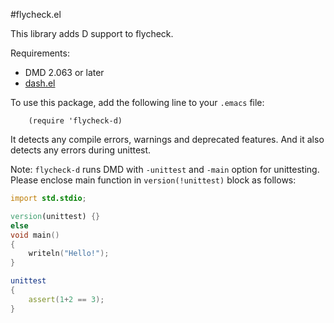 #flycheck.el

This library adds D support to flycheck.

Requirements:
  * DMD 2.063 or later
  * [dash.el](https://github.com/magnars/dash.el)

To use this package, add the following line to your `.emacs` file:
```elisp
    (require 'flycheck-d)
```
It detects any compile errors, warnings and deprecated features.
And it also detects any errors during unittest.

Note: `flycheck-d` runs DMD with `-unittest` and `-main` option for unittesting.
Please enclose main function in `version(!unittest)` block as follows:

```d
import std.stdio;

version(unittest) {}
else
void main()
{
    writeln("Hello!");
}

unittest
{
    assert(1+2 == 3);
}
```
